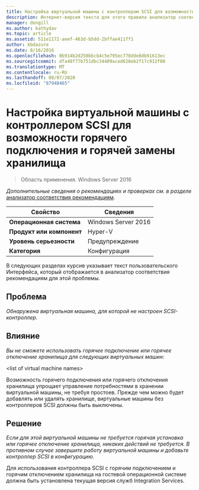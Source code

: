 ```yaml
---
title: Настройка виртуальной машины с контроллером SCSI для возможности горячего подключения и горячей замены хранилища
description: Интернет-версия текста для этого правила анализатор соответствия рекомендациям.
manager: dongill
ms.author: kathydav
ms.topic: article
ms.assetid: 511e1172-aeef-463d-b5dd-2bffae411ff1
author: kbdazure
ms.date: 8/16/2016
ms.openlocfilehash: 0b914b2d250bbcb4c5e795ec778dde8db91613ec
ms.sourcegitcommit: dfa48f77b751dbc34409aced628eb2f17c912f08
ms.translationtype: MT
ms.contentlocale: ru-RU
ms.lasthandoff: 08/07/2020
ms.locfileid: "87948465"
---
```

# <a name="configure-a-virtual-machine-with-a-scsi-controller-to-be-able-to-hot-plug-and-hot-unplug-storage"></a>Настройка виртуальной машины с контроллером SCSI для возможности горячего подключения и горячей замены хранилища

>Область применения. Windows Server 2016



*Дополнительные сведения о рекомендациях и проверках см. в разделе* [анализатор соответствия рекомендациям](https://go.microsoft.com/fwlink/?LinkId=122786).

|Свойство|Сведения|
|-|-|
|**Операционная система**|Windows Server 2016|
|**Продукт или компонент**|Hyper-V|
|**Уровень серьезности**|Предупреждение|
|**Категория**|Конфигурация|

В следующих разделах курсив указывает текст пользовательского Интерфейса, который отображается в анализатор соответствия рекомендациям для этой проблемы.

## <a name="issue"></a>Проблема

*Обнаружена виртуальная машина, для которой не настроен SCSI-контроллер.*

## <a name="impact"></a>Влияние

*Вы не сможете использовать горячее подключение или горячее отключение хранилища для следующих виртуальных машин:*

\<list of virtual machine names>

Возможность горячего подключения или горячего отключения хранилища упрощает управление потребностями в хранении виртуальной машины, не требуя простоев. Прежде чем можно будет добавлять или удалять хранилище, виртуальные машины без контроллеров SCSI должны быть выключены.

## <a name="resolution"></a>Решение

*Если для этой виртуальной машины не требуется горячая установка или горячее отключение хранилища, никаких действий не требуется. В противном случае завершите работу виртуальной машины и добавьте контроллер SCSI в конфигурацию.*

Для использования контроллера SCSI с горячим подключением и горячим отключением хранилища на гостевой операционной системе должна быть установлена текущая версия служб Integration Services.



